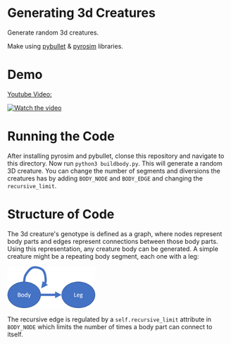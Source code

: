 # Generating 3d Creatures

Generate random 3d creatures.

Make using [pybullet](https://pybullet.org/wordpress/index.php/forum-2/) & [pyrosim](https://github.com/jbongard/pyrosim) libraries.

# Demo

[Youtube Video:](https://youtu.be/9jaJ_KYywTY)

[![Watch the video](https://img.youtube.com/vi/9jaJ_KYywTY/hqdefault.jpg)](https://youtu.be/9jaJ_KYywTY)

# Running the Code

After installing pyrosim and pybullet, clonse this repository and navigate to this directory. Now run `python3 buildbody.py`. This will generate a random 3D creature. You can change the number of segments and diversions the creatures has by adding `BODY_NODE` and `BODY_EDGE` and changing the `recursive_limit`.

# Structure of Code

The 3d creature's genotype is defined as a graph, where nodes represent body parts and edges represent connections between those body parts. Using this representation, any creature body can be generated. A simple creature might be a repeating body segment, each one with a leg:

<img src="images/Picture1.png" width="200">

The recursive edge is regulated by a `self.recursive_limit` attribute in `BODY_NODE` which limits the number of times a body part can connect to itself.
